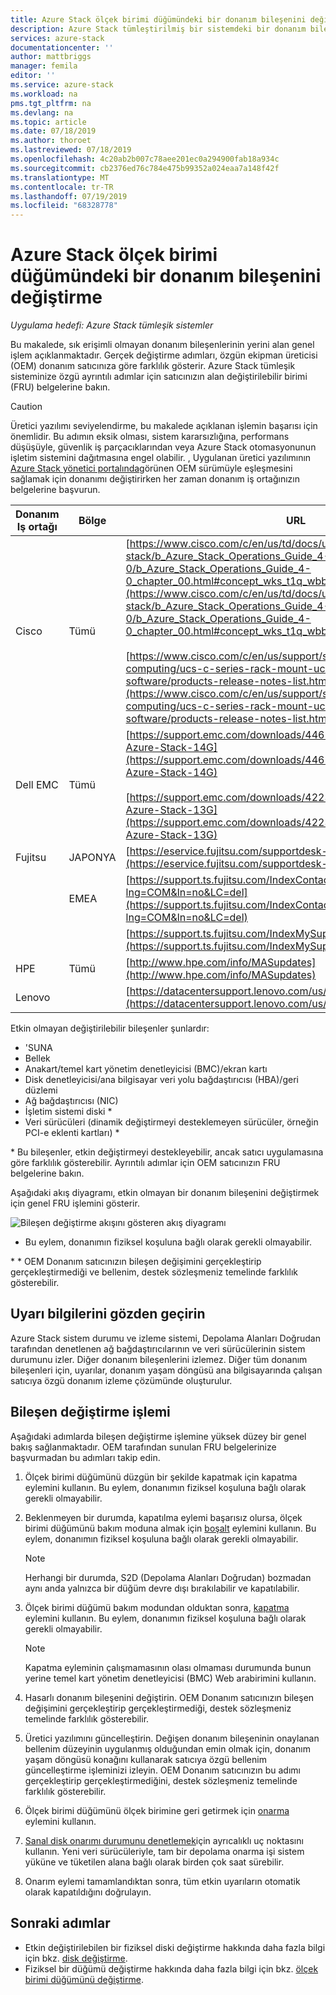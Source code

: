 ```yaml
---
title: Azure Stack ölçek birimi düğümündeki bir donanım bileşenini değiştirme | Microsoft Docs
description: Azure Stack tümleştirilmiş bir sistemdeki bir donanım bileşenini değiştirmeyi öğrenin.
services: azure-stack
documentationcenter: ''
author: mattbriggs
manager: femila
editor: ''
ms.service: azure-stack
ms.workload: na
pms.tgt_pltfrm: na
ms.devlang: na
ms.topic: article
ms.date: 07/18/2019
ms.author: thoroet
ms.lastreviewed: 07/18/2019
ms.openlocfilehash: 4c20ab2b007c78aee201ec0a294900fab18a934c
ms.sourcegitcommit: cb2376ed76c784e475b99352a024eaa7a148f42f
ms.translationtype: MT
ms.contentlocale: tr-TR
ms.lasthandoff: 07/19/2019
ms.locfileid: "68328778"
---
```

# <a name="replace-a-hardware-component-on-an-azure-stack-scale-unit-node"></a>Azure Stack ölçek birimi düğümündeki bir donanım bileşenini değiştirme

*Uygulama hedefi: Azure Stack tümleşik sistemler*

Bu makalede, sık erişimli olmayan donanım bileşenlerinin yerini alan genel işlem açıklanmaktadır. Gerçek değiştirme adımları, özgün ekipman üreticisi (OEM) donanım satıcınıza göre farklılık gösterir. Azure Stack tümleşik sisteminize özgü ayrıntılı adımlar için satıcınızın alan değiştirilebilir birimi (FRU) belgelerine bakın.

> [!CAUTION]  
> Üretici yazılımı seviyelendirme, bu makalede açıklanan işlemin başarısı için önemlidir. Bu adımın eksik olması, sistem kararsızlığına, performans düşüşüyle, güvenlik iş parçacıklarından veya Azure Stack otomasyonunun işletim sistemini dağıtmasına engel olabilir. , Uygulanan üretici yazılımının [Azure Stack yönetici portalında](azure-stack-updates.md)görünen OEM sürümüyle eşleşmesini sağlamak için donanımı değiştirirken her zaman donanım iş ortağınızın belgelerine başvurun.

| Donanım Iş ortağı | Bölge | URL |
|------------------|--------|-------------------------------------------------------------------------------------------------------------------------------------------------------------------------------------------------------------------------------------------------------------------------------------------------------------------------------------------|
| Cisco | Tümü | [https://www.cisco.com/c/en/us/td/docs/unified_computing/ucs/azure-stack/b_Azure_Stack_Operations_Guide_4-0/b_Azure_Stack_Operations_Guide_4-0_chapter_00.html#concept_wks_t1q_wbb](https://www.cisco.com/c/en/us/td/docs/unified_computing/ucs/azure-stack/b_Azure_Stack_Operations_Guide_4-0/b_Azure_Stack_Operations_Guide_4-0_chapter_00.html#concept_wks_t1q_wbb)<br><br>[https://www.cisco.com/c/en/us/support/servers-unified-computing/ucs-c-series-rack-mount-ucs-managed-server-software/products-release-notes-list.html](https://www.cisco.com/c/en/us/support/servers-unified-computing/ucs-c-series-rack-mount-ucs-managed-server-software/products-release-notes-list.html) |
| Dell EMC | Tümü | [https://support.emc.com/downloads/44615_Cloud-for-Microsoft-Azure-Stack-14G](https://support.emc.com/downloads/44615_Cloud-for-Microsoft-Azure-Stack-14G)<br><br>[https://support.emc.com/downloads/42238_Cloud-for-Microsoft-Azure-Stack-13G](https://support.emc.com/downloads/42238_Cloud-for-Microsoft-Azure-Stack-13G) |
| Fujitsu | JAPONYA | [https://eservice.fujitsu.com/supportdesk-web/](https://eservice.fujitsu.com/supportdesk-web/) |
|  | EMEA | [https://support.ts.fujitsu.com/IndexContact.asp?lng=COM&ln=no&LC=del](https://support.ts.fujitsu.com/IndexContact.asp?lng=COM&ln=no&LC=del) |
|  |  | [https://support.ts.fujitsu.com/IndexMySupport.asp](https://support.ts.fujitsu.com/IndexMySupport.asp) |
| HPE | Tümü | [http://www.hpe.com/info/MASupdates](http://www.hpe.com/info/MASupdates) |
| Lenovo |  | [https://datacentersupport.lenovo.com/us/en/solutions/ht505122](https://datacentersupport.lenovo.com/us/en/solutions/ht505122) |

Etkin olmayan değiştirilebilir bileşenler şunlardır:

- 'SUNA
- Bellek
- Anakart/temel kart yönetim denetleyicisi (BMC)/ekran kartı
- Disk denetleyicisi/ana bilgisayar veri yolu bağdaştırıcısı (HBA)/geri düzlemi
- Ağ bağdaştırıcısı (NIC)
- İşletim sistemi diski *
- Veri sürücüleri (dinamik değiştirmeyi desteklemeyen sürücüler, örneğin PCI-e eklenti kartları) *

\* Bu bileşenler, etkin değiştirmeyi destekleyebilir, ancak satıcı uygulamasına göre farklılık gösterebilir. Ayrıntılı adımlar için OEM satıcınızın FRU belgelerine bakın.

Aşağıdaki akış diyagramı, etkin olmayan bir donanım bileşenini değiştirmek için genel FRU işlemini gösterir.

![Bileşen değiştirme akışını gösteren akış diyagramı](media/azure-stack-replace-component/replacecomponentflow.PNG)

* Bu eylem, donanımın fiziksel koşuluna bağlı olarak gerekli olmayabilir.

\* * OEM Donanım satıcınızın bileşen değişimini gerçekleştirip gerçekleştirmediği ve bellenim, destek sözleşmeniz temelinde farklılık gösterebilir.

## <a name="review-alert-information"></a>Uyarı bilgilerini gözden geçirin

Azure Stack sistem durumu ve izleme sistemi, Depolama Alanları Doğrudan tarafından denetlenen ağ bağdaştırıcılarının ve veri sürücülerinin sistem durumunu izler. Diğer donanım bileşenlerini izlemez. Diğer tüm donanım bileşenleri için, uyarılar, donanım yaşam döngüsü ana bilgisayarında çalışan satıcıya özgü donanım izleme çözümünde oluşturulur.  

## <a name="component-replacement-process"></a>Bileşen değiştirme işlemi

Aşağıdaki adımlarda bileşen değiştirme işlemine yüksek düzey bir genel bakış sağlanmaktadır. OEM tarafından sunulan FRU belgelerinize başvurmadan bu adımları takip edin.

1. Ölçek birimi düğümünü düzgün bir şekilde kapatmak için kapatma eylemini kullanın. Bu eylem, donanımın fiziksel koşuluna bağlı olarak gerekli olmayabilir.

2. Beklenmeyen bir durumda, kapatılma eylemi başarısız olursa, ölçek birimi düğümünü bakım moduna almak için [boşalt](azure-stack-node-actions.md#drain) eylemini kullanın. Bu eylem, donanımın fiziksel koşuluna bağlı olarak gerekli olmayabilir.

   > [!NOTE]  
   > Herhangi bir durumda, S2D (Depolama Alanları Doğrudan) bozmadan aynı anda yalnızca bir düğüm devre dışı bırakılabilir ve kapatılabilir.

3. Ölçek birimi düğümü bakım modundan olduktan sonra, [kapatma](azure-stack-node-actions.md#scale-unit-node-actions) eylemini kullanın. Bu eylem, donanımın fiziksel koşuluna bağlı olarak gerekli olmayabilir.

   > [!NOTE]  
   > Kapatma eyleminin çalışmamasının olası olmaması durumunda bunun yerine temel kart yönetim denetleyicisi (BMC) Web arabirimini kullanın.

4. Hasarlı donanım bileşenini değiştirin. OEM Donanım satıcınızın bileşen değişimini gerçekleştirip gerçekleştirmediği, destek sözleşmeniz temelinde farklılık gösterebilir.  
5. Üretici yazılımını güncelleştirin. Değişen donanım bileşeninin onaylanan bellenim düzeyinin uygulanmış olduğundan emin olmak için, donanım yaşam döngüsü konağını kullanarak satıcıya özgü bellenim güncelleştirme işleminizi izleyin. OEM Donanım satıcınızın bu adımı gerçekleştirip gerçekleştirmediğini, destek sözleşmeniz temelinde farklılık gösterebilir.  
6. Ölçek birimi düğümünü ölçek birimine geri getirmek için [onarma](azure-stack-node-actions.md#scale-unit-node-actions) eylemini kullanın.
7. [Sanal disk onarımı durumunu denetlemek](azure-stack-replace-disk.md#check-the-status-of-virtual-disk-repair-using-the-privileged-endpoint)için ayrıcalıklı uç noktasını kullanın. Yeni veri sürücüleriyle, tam bir depolama onarma işi sistem yüküne ve tüketilen alana bağlı olarak birden çok saat sürebilir.
8. Onarım eylemi tamamlandıktan sonra, tüm etkin uyarıların otomatik olarak kapatıldığını doğrulayın.

## <a name="next-steps"></a>Sonraki adımlar

- Etkin değiştirilebilen bir fiziksel diski değiştirme hakkında daha fazla bilgi için bkz. [disk değiştirme](azure-stack-replace-disk.md).
- Fiziksel bir düğümü değiştirme hakkında daha fazla bilgi için bkz. [ölçek birimi düğümünü değiştirme](azure-stack-replace-node.md).
